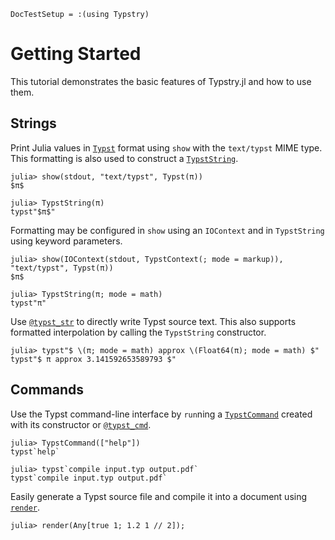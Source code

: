 
```@meta
DocTestSetup = :(using Typstry)
```

# Getting Started

This tutorial demonstrates the basic features of Typstry.jl and how to use them.

## Strings

Print Julia values in [`Typst`](@ref) format using `show` with the `text/typst` MIME type.
This formatting is also used to construct a [`TypstString`](@ref).

```jldoctest 1
julia> show(stdout, "text/typst", Typst(π))
$π$

julia> TypstString(π)
typst"$π$"
```

Formatting may be configured in `show` using an `IOContext` and in `TypstString` using keyword parameters.

```jldoctest 1
julia> show(IOContext(stdout, TypstContext(; mode = markup)), "text/typst", Typst(π))
$π$

julia> TypstString(π; mode = math)
typst"π"
```

Use [`@typst_str`](@ref) to directly write Typst source text.
This also supports formatted interpolation by calling the `TypstString` constructor.

```jldoctest 1
julia> typst"$ \(π; mode = math) approx \(Float64(π); mode = math) $"
typst"$ π approx 3.141592653589793 $"
```

## Commands

Use the Typst command-line interface by `run`ning a
[`TypstCommand`](@ref) created with its constructor or [`@typst_cmd`](@ref).

```jldoctest 1
julia> TypstCommand(["help"])
typst`help`

julia> typst`compile input.typ output.pdf`
typst`compile input.typ output.pdf`
```

Easily generate a Typst source file and compile it into a document using [`render`](@ref).

```jldoctest 1
julia> render(Any[true 1; 1.2 1 // 2]);
```
